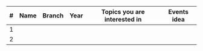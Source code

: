 |#| Name| Branch | Year | Topics you are interested in | Events idea
| --- | ------------| ----------- | -------- |-------------------|----------------------|
|1| |  | |  | |
|2| |  | |  | |

